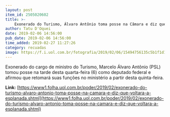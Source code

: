 ```yaml
---
layout: post
item_id: 2505020602
title: >-
    Exonerado do Turismo, Álvaro Antônio toma posse na Câmara e diz que voltará à Esplanada
author: Tatu D'Oquei
date: 2019-02-06 14:56:00
pub_date: 2019-02-06 14:56:00
time_added: 2019-02-27 11:27:26
category: recuadas
image: https://f.i.uol.com.br/fotografia/2019/02/06/15494756135c5b1f1d1e7e7_1549475613_3x2_rt.jpg
---
```


Exonerado do cargo de ministro do Turismo, Marcelo Álvaro Antônio (PSL) tomou posse na tarde desta quarta-feira (6) como deputado federal e afirmou que retomará suas funções no ministério a partir desta quinta-feira.

**Link:** [https://www1.folha.uol.com.br/poder/2019/02/exonerado-do-turismo-alvaro-antonio-toma-posse-na-camara-e-diz-que-voltara-a-esplanada.shtml](https://www1.folha.uol.com.br/poder/2019/02/exonerado-do-turismo-alvaro-antonio-toma-posse-na-camara-e-diz-que-voltara-a-esplanada.shtml)

